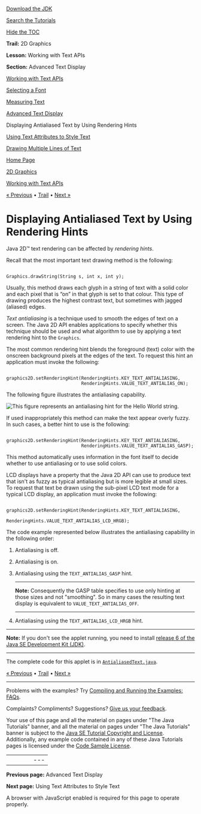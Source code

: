 [Download
the JDK](http://java.sun.com/javase/6/download.jsp)
  
[Search the
Tutorials](../../search.html)
  
[Hide the TOC](javascript:toggleLeft())

**Trail:** 2D Graphics
  
**Lesson:** Working with Text APIs
  
**Section:** Advanced Text Display

[Working with Text APIs](index.html)

[Selecting a Font](fonts.html)

[Measuring Text](measuringtext.html)

[Advanced Text Display](advanced.html)

Displaying Antialiased Text by Using Rendering Hints

[Using Text Attributes to Style Text](textattributes.html)

[Drawing Multiple Lines of Text](drawmulstring.html)

[Home Page](../../index.html)
>
[2D Graphics](../index.html)
>
[Working with Text APIs](index.html)

[« Previous](advanced.html) • [Trail](../TOC.html) • [Next »](textattributes.html)

# Displaying Antialiased Text by Using Rendering Hints

Java 2D™ text rendering can be affected by *rendering hints*.

Recall that the most important text drawing method is the following:

```
 
Graphics.drawString(String s, int x, int y);

```

Usually, this method draws each glyph in a string of text with a solid color
and each pixel that is “on” in that glyph is set to that colour. This type of drawing
produces the highest contrast text, but sometimes with jagged
(aliased) edges.

*Text antialiasing* is a technique used to smooth the edges of text on a screen.
The Java 2D API enables applications to specify whether this technique should be used and what
algorithm to use by applying a text rendering hint to the `Graphics`.

The most common rendering hint blends the foreground (text) color with the onscreen
background pixels at the edges of the text. To request this hint an application
must invoke the following:

```

graphics2D.setRenderingHint(RenderingHints.KEY_TEXT_ANTIALIASING,
                            RenderingHints.VALUE_TEXT_ANTIALIAS_ON);

```

The following figure illustrates the antialiasing capability.

![This figure represents an antialiasing hint for the Hello World string.](../../figures/2d/textaa.gif)

If used inappropriately this method can make the text appear overly fuzzy.
In such cases, a better hint to use is the following:

```

graphics2D.setRenderingHint(RenderingHints.KEY_TEXT_ANTIALIASING,
                            RenderingHints.VALUE_TEXT_ANTIALIAS_GASP);

```

This method automatically uses information in the font itself to decide
whether to use antialiasing or to use solid colors.

LCD displays have a property that the Java 2D API can use to produce text that
isn't as fuzzy as typical antialiasing but is more legible
at small sizes.
To request that text be drawn using the sub-pixel LCD text mode
for a typical LCD display, an application must invoke the following:

```

graphics2D.setRenderingHint(RenderingHints.KEY_TEXT_ANTIALIASING,
                            RenderingHints.VALUE_TEXT_ANTIALIAS_LCD_HRGB);

```

The code example represented below illustrates the antialiasing capability in the following order:

1. Antialiasing is off.
2. Antialiasing is on.
3. Antialiasing using the `TEXT_ANTIALIAS_GASP` hint.

   ---

   **Note:** Consequently the GASP table specifies to use only hinting at
   those sizes and not "smoothing". So in many cases the resulting text display
   is equivalent to `VALUE_TEXT_ANTIALIAS_OFF`.

   ---
4. Antialiasing using the `TEXT_ANTIALIAS_LCD_HRGB` hint.

---

**Note:** If you don't see the applet running, you need to install [release 6 of the Java SE Development Kit (JDK)](http://java.sun.com/javase/downloads/index.jsp).

---

The complete code for this applet is in
[`AntialiasedText.java`](examples/AntialiasedText.java).

[« Previous](advanced.html)
•
[Trail](../TOC.html)
•
[Next »](textattributes.html)

---

Problems with the examples? Try [Compiling and Running
the Examples: FAQs](../../information/run-examples.html).
  
Complaints? Compliments? Suggestions? [Give
us your feedback](http://download.oracle.com/javase/feedback.html).

Your use of this page and all the material on pages under "The Java Tutorials" banner,
and all the material on pages under "The Java Tutorials" banner is subject to the [Java SE Tutorial Copyright
and License](../../information/license.html).
Additionally, any example code contained in any of these Java
Tutorials pages is licensed under the
[Code
Sample License](http://developers.sun.com/license/berkeley_license.html).

|  |  |  |  |  |
| --- | --- | --- | --- | --- |
| |  |  | | --- | --- | | duke image | Oracle logo | | [About Oracle](http://www.oracle.com/us/corporate/index.html) | [Oracle Technology Network](http://www.oracle.com/technology/index.html) | [Terms of Service](https://www.samplecode.oracle.com/servlets/CompulsoryClickThrough?type=TermsOfService) | Copyright © 1995, 2011 Oracle and/or its affiliates. All rights reserved. |

**Previous page:** Advanced Text Display
  
**Next page:** Using Text Attributes to Style Text




A browser with JavaScript enabled is required for this page to operate properly.